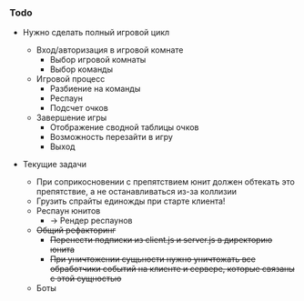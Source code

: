 
### Todo

- Нужно сделать полный игровой цикл
    - Вход/авторизация в игровой комнате
        - Выбор игровой комнаты
        - Выбор команды
    - Игровой процесс
        - Разбиение на команды
        - Респаун
        - Подсчет очков
    - Завершение игры
        - Отображение сводной таблицы очков
        - Возможность перезайти в игру
        - Выход

- Текущие задачи
    - При соприкосновении с препятствием юнит должен обтекать это препятствие, а не останавливаться из-за коллизии
    - Грузить спрайты единожды при старте клиента!
    - Респаун юнитов
        - -> Рендер респаунов
    - ~~Общий рефакторинг~~
        - ~~Перенести подписки из client.js и server.js в директорию юнита~~
        - ~~При уничтожении сущьности нужно уничтожать все обработчики событий на клиенте и сервере, которые связаны с этой сущностью~~
    - Боты
